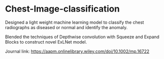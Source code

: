 # Chest-Image-classification

Designed a light weight machine learning model to classify the chest radiographs as diseased or normal and identify the anomaly.

Blended the techniques of Depthwise convolution with Squeeze and Expand Blocks to construct novel ExLNet model.

Journal link: https://aapm.onlinelibrary.wiley.com/doi/10.1002/mp.16722
